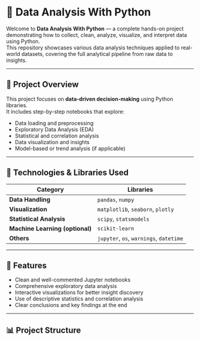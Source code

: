 # 🧠 Data Analysis With Python

Welcome to **Data Analysis With Python** — a complete hands-on project demonstrating how to collect, clean, analyze, visualize, and interpret data using Python.  
This repository showcases various data analysis techniques applied to real-world datasets, covering the full analytical pipeline from raw data to insights.

---

## 📂 Project Overview

This project focuses on **data-driven decision-making** using Python libraries.  
It includes step-by-step notebooks that explore:

- Data loading and preprocessing  
- Exploratory Data Analysis (EDA)  
- Statistical and correlation analysis  
- Data visualization and insights  
- Model-based or trend analysis (if applicable)

---

## 🧩 Technologies & Libraries Used

| Category | Libraries |
|-----------|------------|
| **Data Handling** | `pandas`, `numpy` |
| **Visualization** | `matplotlib`, `seaborn`, `plotly` |
| **Statistical Analysis** | `scipy`, `statsmodels` |
| **Machine Learning (optional)** | `scikit-learn` |
| **Others** | `jupyter`, `os`, `warnings`, `datetime` |

---

## 📘 Features

- Clean and well-commented Jupyter notebooks  
- Comprehensive exploratory data analysis  
- Interactive visualizations for better insight discovery  
- Use of descriptive statistics and correlation analysis  
- Clear conclusions and key findings at the end

---

## 📊 Project Structure

